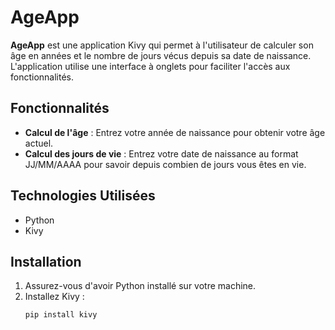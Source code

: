 # AgeApp

**AgeApp** est une application Kivy qui permet à l'utilisateur de calculer son âge en années et le nombre de jours vécus depuis sa date de naissance. L'application utilise une interface à onglets pour faciliter l'accès aux fonctionnalités.

## Fonctionnalités

- **Calcul de l'âge** : Entrez votre année de naissance pour obtenir votre âge actuel.
- **Calcul des jours de vie** : Entrez votre date de naissance au format JJ/MM/AAAA pour savoir depuis combien de jours vous êtes en vie.

## Technologies Utilisées

- Python
- Kivy

## Installation

1. Assurez-vous d'avoir Python installé sur votre machine.
2. Installez Kivy :
   ```bash
   pip install kivy
